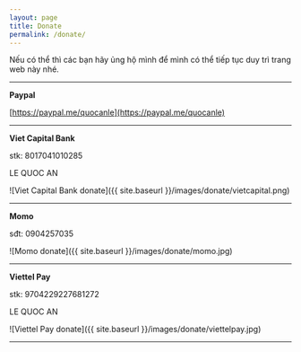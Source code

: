 ```yaml
---
layout: page
title: Donate
permalink: /donate/
---
```


Nếu có thể thì các bạn hãy ủng hộ mình để mình có thể tiếp tục duy trì trang web này nhé.

-----------------------------------------------------------------

**Paypal**

[https://paypal.me/quocanle](https://paypal.me/quocanle)

-----------------------------------------------------------------

**Viet Capital Bank**

stk: 8017041010285

LE QUOC AN

![Viet Capital Bank donate]({{ site.baseurl }}/images/donate/vietcapital.png)

-----------------------------------------------------------------

**Momo**

sđt: 0904257035

![Momo donate]({{ site.baseurl }}/images/donate/momo.jpg)

-----------------------------------------------------------------

**Viettel Pay**

stk: 9704229227681272

LE QUOC AN

![Viettel Pay donate]({{ site.baseurl }}/images/donate/viettelpay.jpg)

-----------------------------------------------------------------
